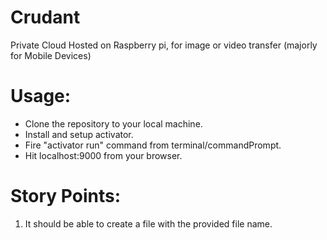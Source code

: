# Crudant
Private Cloud Hosted on Raspberry pi, for image or video transfer (majorly for Mobile Devices)

# Usage:
* Clone the repository to your local machine.
* Install and setup activator.
* Fire "activator run" command from terminal/commandPrompt.
* Hit localhost:9000 from your browser.

# Story Points:
1. It should be able to create a file with the provided file name.
